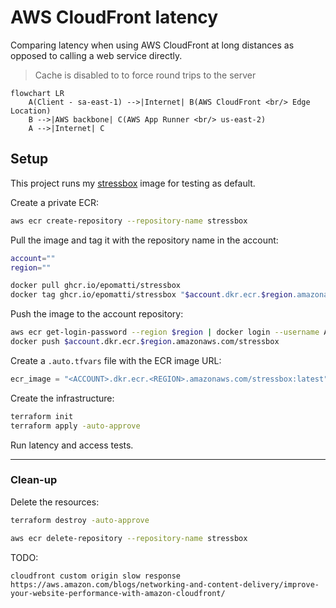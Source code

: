 # AWS CloudFront latency

Comparing latency when using AWS CloudFront at long distances as opposed to calling a web service directly.

> Cache is disabled to to force round trips to the server

```mermaid
flowchart LR
    A(Client - sa-east-1) -->|Internet| B(AWS CloudFront <br/> Edge Location)
    B -->|AWS backbone| C(AWS App Runner <br/> us-east-2)
    A -->|Internet| C
```


## Setup

This project runs my [stressbox][1] image for testing as default. 

Create a private ECR:

```sh
aws ecr create-repository --repository-name stressbox
```

Pull the image and tag it with the repository name in the account:

```sh
account=""
region=""

docker pull ghcr.io/epomatti/stressbox
docker tag ghcr.io/epomatti/stressbox "$account.dkr.ecr.$region.amazonaws.com/stressbox"
```

Push the image to the account repository:

```sh
aws ecr get-login-password --region $region | docker login --username AWS --password-stdin $account.dkr.ecr.$region.amazonaws.com
docker push $account.dkr.ecr.$region.amazonaws.com/stressbox
```

Create a `.auto.tfvars` file with the ECR image URL:

```terraform
ecr_image = "<ACCOUNT>.dkr.ecr.<REGION>.amazonaws.com/stressbox:latest"
```

Create the infrastructure:

```sh
terraform init
terraform apply -auto-approve
```

Run latency and access tests.

---

### Clean-up

Delete the resources:

```sh
terraform destroy -auto-approve

aws ecr delete-repository --repository-name stressbox
```

TODO:

```
cloudfront custom origin slow response
https://aws.amazon.com/blogs/networking-and-content-delivery/improve-your-website-performance-with-amazon-cloudfront/
```

[1]: https://github.com/epomatti/stressbox
